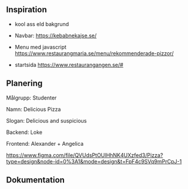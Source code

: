 ## Inspiration
- kool ass eld bakgrund
- Navbar: https://kebabnekajse.se/

- Menu med javascript https://www.restaurangmaria.se/menu/rekommenderade-pizzor/

- startsida https://www.restaurangangen.se/#

## Planering

Målgrupp: Studenter

Namn: Delicious Pizza

Slogan: Delicious and suspicious

Backend: Loke

Frontend: Alexander + Angelica

https://www.figma.com/file/QVUdsPtOUlHhNK4UXzfed3/Pizza?type=design&node-id=0%3A1&mode=design&t=FpF4c9SVq9mPrCpJ-1

## Dokumentation

